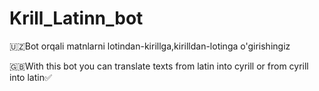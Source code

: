 # Krill_Latinn_bot
🇺🇿Bot orqali matnlarni lotindan-kirillga,kirilldan-lotinga o'girishingiz

🇬🇧With this bot you can translate texts from latin into cyrill or from cyrill into latin✅
